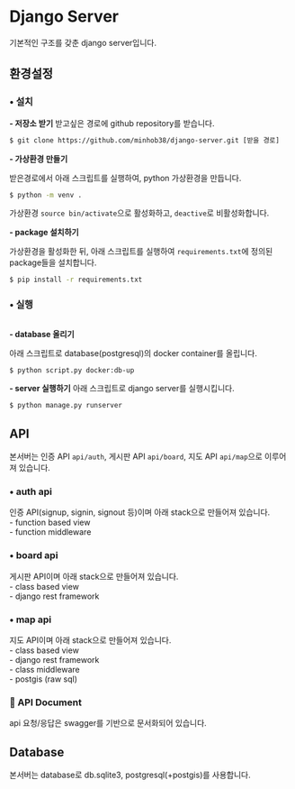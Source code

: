 # Django Server

기본적인 구조를 갖춘 django server입니다.

## 환경설정

### • 설치

**\- 저장소 받기**
받고싶은 경로에 github repository를 받습니다.

```sh
$ git clone https://github.com/minhob38/django-server.git [받을 경로]
```

**\- 가상환경 만들기**

받은경로에서 아래 스크립트를 실행하여, python 가상환경을 만듭니다.

```sh
$ python -m venv .
```

가상환경 `source bin/activate`으로 활성화하고, `deactive`로 비활성화합니다.

**\- package 설치하기**

가상환경을 활성화한 뒤, 아래 스크립트를 실행하여 `requirements.txt`에 정의된 package들을 설치합니다.

```sh
$ pip install -r requirements.txt
```

### • 실행

```sh


```

**\- database 올리기**

아래 스크립트로 database(postgresql)의 docker container를 올립니다.

```sh
$ python script.py docker:db-up
```

**\- server 실행하기**
아래 스크립트로 django server를 실행시킵니다.

```sh
$ python manage.py runserver
```

## API

본서버는 인증 API `api/auth`, 게시판 API `api/board`, 지도 API `api/map`으로 이루어져 있습니다.

### • auth api

인증 API(signup, signin, signout 등)이며 아래 stack으로 만들어져 있습니다.  
\- function based view  
\- function middleware

### • board api

게시판 API이며 아래 stack으로 만들어져 있습니다.  
\- class based view  
\- django rest framework

### • map api

지도 API이며 아래 stack으로 만들어져 있습니다.  
\- class based view  
\- django rest framework  
\- class middleware  
\- postgis (raw sql)

### 📔 API Document

api 요청/응답은 swagger를 기반으로 문서화되어 있습니다.

## Database

본서버는 database로 db.sqlite3, postgresql(+postgis)를 사용합니다.
